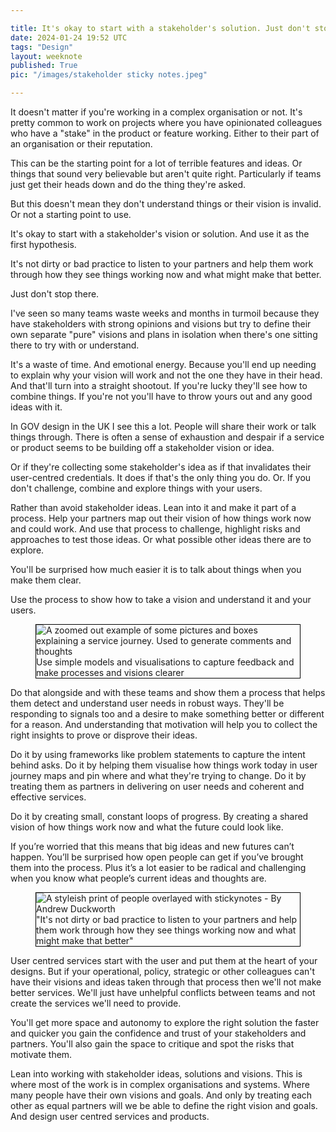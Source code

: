 ```yaml
---

title: It's okay to start with a stakeholder's solution. Just don't stop there
date: 2024-01-24 19:52 UTC
tags: "Design"
layout: weeknote
published: True
pic: "/images/stakeholder sticky notes.jpeg"

---
```


It doesn't matter if you're working in a complex organisation or not. It's pretty common to work on projects where you have opinionated colleagues who have a "stake" in the product or feature working. Either to their part of an organisation or their reputation.

This can be the starting point for a lot of terrible features and ideas. Or things that sound very believable but aren't quite right. Particularly if teams just get their heads down and do the thing they're asked.

But this doesn't mean they don't understand things or their vision is invalid. Or not a starting point to use.

It's okay to start with a stakeholder's vision or solution. And use it as the first hypothesis.

It's not dirty or bad practice to listen to your partners and help them work through how they see things working now and what might make that better.

Just don't stop there.

I've seen so many teams waste weeks and months in turmoil because they have stakeholders with strong opinions and visions but try to define their own separate "pure" visions and plans in isolation when there's one sitting there to try with or understand.

It's a waste of time. And emotional energy. Because you'll end up needing to explain why your vision will work and not the one they have in their head. And that'll turn into a straight shootout. If you're lucky they'll see how to combine things. If you're not you'll have to throw yours out and any good ideas with it.

In GOV design in the UK I see this a lot. People will share their work or talk things through. There is often a sense of exhaustion and despair if a service or product seems to be building off a stakeholder vision or idea.

Or if they're collecting some stakeholder's idea as if that invalidates their user-centred credentials. It does if that's the only thing you do. Or. If you don't challenge, combine and explore things with your users.

Rather than avoid stakeholder ideas. Lean into it and make it part of a process. Help your partners map out their vision of how things work now and could work. And use that process to challenge, highlight risks and approaches to test those ideas. Or what possible other ideas there are to explore.

You'll be surprised how much easier it is to talk about things when you make them clear.

Use the process to show how to take a vision and understand it and your users.

<figure class="noir" style="border: 1px solid black;">
    <img src="/images/simple map.png" alt="A zoomed out example of some pictures and boxes explaining a service journey. Used to generate comments and thoughts"/>
    <figcaption>Use simple models and visualisations to capture feedback and make processes and visions clearer</figcaption>
</figure>

Do that alongside and with these teams and show them a process that helps them detect and understand user needs in robust ways. They'll be responding to signals too and a desire to make something better or different for a reason. And understanding that motivation will help you to collect the right insights to prove or disprove their ideas.

Do it by using frameworks like problem statements to capture the intent behind asks. Do it by helping them visualise how things work today in user journey maps and pin where and what they're trying to change. Do it by treating them as partners in delivering on user needs and coherent and effective services.

Do it by creating small, constant loops of progress. By creating a shared vision of how things work now and what the future could look like.

If you’re worried that this means that big ideas and new futures can’t happen. You’ll be surprised how open people can get if you’ve brought them into the process. Plus it’s a lot easier to be radical and challenging when you know what people’s current ideas and thoughts are.

<figure class="noir right fig-right fig-right-gutter" style="border: 1px solid black;">
    <img src="/images/stakeholder sticky notes.jpeg" alt="A styleish print of people overlayed with stickynotes - By Andrew Duckworth"/>
    <figcaption>"It's not dirty or bad practice to listen to your partners and help them work through how they see things working now and what might make that better"</figcaption>
</figure>

User centred services start with the user and put them at the heart of your designs. But if your operational, policy, strategic or other colleagues can't have their visions and ideas taken through that process then we'll not make better services. We'll just have unhelpful conflicts between teams and not create the services we'll need to provide.

You'll get more space and autonomy to explore the right solution the faster and quicker you gain the confidence and trust of your stakeholders and partners. You'll also gain the space to critique and spot the risks that motivate them.

Lean into working with stakeholder ideas, solutions and visions. This is where most of the work is in complex organisations and systems. Where many people have their own visions and goals. And only by treating each other as equal partners will we be able to define the right vision and goals. And design user centred services and products.
